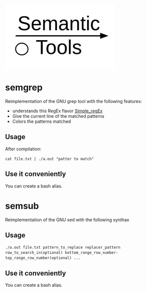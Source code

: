 ![logo](logo.jpg)

# semgrep

Reimplementation of the GNU grep tool with the following features:

- understands this RegEx flavor <a href="https://github.com/julienlargetpiet/julienlargetpiet/Simple_RegEx">Simple_regEx</a>
- Give the current line of the matched patterns
- Colors the patterns matched

## Usage

After compilation:

`cat file.txt | ./a.out "patter to match"`

## Use it conveniently

You can create a bash alias.

# semsub

Reimplementation of the GNU sed with the following synthax

## Usage

`./a.out file.txt pattern_to_replace replacer_pattern row_to_search_in(optional) bottom_range_row_number-top_range_row_number(optional) ...`

## Use it conveniently

You can create a bash alias.

